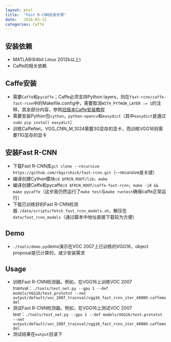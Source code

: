 ```yaml
---
layout: post
title:  "Fast R-CNN安装步骤"
date:   2016-03-12
categories: Caffe
---
```


## 安装依赖

- MATLAB(64bit Linux 2012b以上)
- Caffe的相关依赖

## Caffe安装

- 需要`Caffe`和`pycaffe`；Caffe必须支持Python layers，则在`fast-rcnn/caffe-fast-rcnn`中的Makefile.config中，需要取消`WITH_PYTHON_LAYER := 1`的注释，其余部分内容，参照[旧版本Caffe安装教程](http://ouxinyu.github.io/Blogs/20140723001.html)
- 需要安装Python包`cython`，`python-opencv`和`easydict`（其中`easydict`是通过`sudo pip install easydict`）
- 训练CaffeNet，VGG_CNN_M_1024需要3G显存的显卡，而训练VGG16则需要11G显存的显卡

## 安装Fast R-CNN

- 下载Fast R-CNN库`git clone --recursive https://github.com/rbgirshick/fast-rcnn.git`（--recursive是关键）
- 编译创建Cython模块`cd $FRCN_ROOT/lib; make`
- 编译创建Caffe和pycaffe`cd $FRCN_ROOT/caffe-fast-rcnn; make -j8 && make pycaffe`（这步我仍然运行了`make test`与`make runtest`确保caffe正常运行）
- 下载已训练好的Fast R-CNN检测器`./data/scripts/fetch_fast_rcnn_models.sh`，解压在`data/fast_rcnn_models`（通过脚本中地址直接下载较为方便）

## Demo

- `./tools/demo.py`demo演示在VOC 2007上已训练的VGG16，object proposal是已计算的，减少安装需求

## Usage

- 训练Fast R-CNN检测器。例如，在VGG16上训练VOC 2007 trainval：`./tools/test_net.py --gpu 1 --def models/VGG16/test.prototxt --net output/default/voc_2007_trainval/vgg16_fast_rcnn_iter_40000.caffemodel`
- 测试Fast R-CNN检测器。例如，在VGG16上测试VOC 2007 test：`./tools/test_net.py --gpu 1 --def models/VGG16/test.prototxt  --net output/default/voc_2007_trainval/vgg16_fast_rcnn_iter_40000.caffemodel`
- 测试结果在`output`目录下